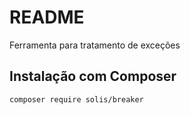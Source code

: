 # README

Ferramenta para tratamento de exceções

## Instalação com Composer
```
composer require solis/breaker
``` 
